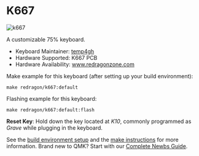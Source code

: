# K667

![k667](https://i.imgur.com/7K5h5Obh.jpg)

A customizable 75% keyboard.

- Keyboard Maintainer: [temp4gh](https://github.com/temp4gh)
- Hardware Supported: K667 PCB
- Hardware Availability: www.redragonzone.com

Make example for this keyboard (after setting up your build environment):

    make redragon/k667:default

Flashing example for this keyboard:

    make redragon/k667:default:flash

**Reset Key**: Hold down the key located at *K10*, commonly programmed as *Grave* while plugging in the keyboard.

See the [build environment setup](https://docs.qmk.fm/#/getting_started_build_tools) and the [make instructions](https://docs.qmk.fm/#/getting_started_make_guide) for more information. Brand new to QMK? Start with our [Complete Newbs Guide](https://docs.qmk.fm/#/newbs).
